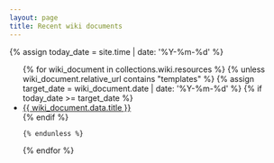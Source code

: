 ```yaml
---
layout: page
title: Recent wiki documents
---
```


{% assign today_date = site.time | date: '%Y-%m-%d' %}
<ul>
  {% for wiki_document in collections.wiki.resources %}
  	{% unless wiki_document.relative_url contains "templates"  %}
	  {% assign target_date = wiki_document.date | date: '%Y-%m-%d' %}
	  {% if today_date >= target_date %}
	    <li>
	      <a href="{{ wiki_document.relative_url }}">{{ wiki_document.data.title }}</a>
	    </li>
	  {% endif %}

	{% endunless %}
  {% endfor %}
</ul>

